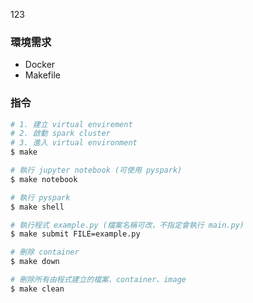 123
### 環境需求

* Docker
* Makefile

### 指令

```bash
# 1. 建立 virtual envirement
# 2. 啟動 spark cluster
# 3. 進入 virtual environment
$ make

# 執行 jupyter notebook (可使用 pyspark)
$ make notebook

# 執行 pyspark
$ make shell

# 執行程式 example.py (檔案名稱可改，不指定會執行 main.py)
$ make submit FILE=example.py

# 刪除 container
$ make down

# 刪除所有由程式建立的檔案、container、image
$ make clean
```
